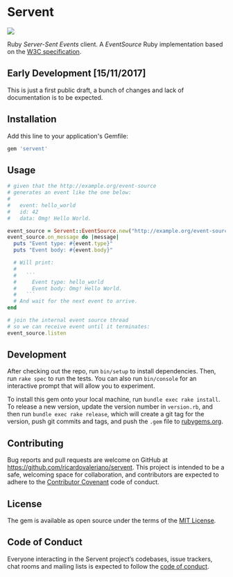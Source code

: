 # Servent

[<img src="https://travis-ci.org/mistersourcerer/servent.svg?branch=master" />](https://travis-ci.org/mistersourcerer/servent)

Ruby _Server-Sent Events_ client.
A _EventSource_ Ruby implementation based on the [W3C specification](https://www.w3.org/TR/eventsource).

## Early Development [15/11/2017]

This is just a first public draft,
a bunch of changes and lack of documentation
is to be expected.

## Installation

Add this line to your application's Gemfile:

```ruby
gem 'servent'
```

## Usage

```ruby
# given that the http://example.org/event-source
# generates an event like the one below:
#
#   event: hello_world
#   id: 42
#   data: Omg! Hello World.

event_source = Servent::EventSource.new("http://example.org/event-source")
event_source.on_message do |message|
  puts "Event type: #{event.type}"
  puts "Event body: #{event.body}"

  # Will print:
  #
  #   ```
  #     Event type: hello_world
  #     Event body: Omg! Hello World.
  #   ```
  # And wait for the next event to arrive.
end

# join the internal event source thread
# so we can receive event until it terminates:
event_source.listen
```

## Development

After checking out the repo, run `bin/setup` to install dependencies. Then, run `rake spec` to run the tests. You can also run `bin/console` for an interactive prompt that will allow you to experiment.

To install this gem onto your local machine, run `bundle exec rake install`. To release a new version, update the version number in `version.rb`, and then run `bundle exec rake release`, which will create a git tag for the version, push git commits and tags, and push the `.gem` file to [rubygems.org](https://rubygems.org).

## Contributing

Bug reports and pull requests are welcome on GitHub at https://github.com/ricardovaleriano/servent. This project is intended to be a safe, welcoming space for collaboration, and contributors are expected to adhere to the [Contributor Covenant](http://contributor-covenant.org) code of conduct.

## License

The gem is available as open source under the terms of the [MIT License](https://opensource.org/licenses/MIT).

## Code of Conduct

Everyone interacting in the Servent project’s codebases, issue trackers, chat rooms and mailing lists is expected to follow the [code of conduct](https://github.com/ricardovaleriano/servent/blob/master/CODE_OF_CONDUCT.md).
